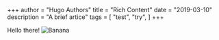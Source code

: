 +++
author = "Hugo Authors"
title = "Rich Content"
date = "2019-03-10"
description = "A brief artice"
tags = [ "test", "try", ]
+++

Hello there!
![Banana]("images/Banana-Single.jpg")

